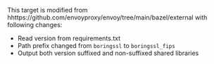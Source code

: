 This target is modified from hhttps://github.com/envoyproxy/envoy/tree/main/bazel/external
with following changes:

- Read version from requirements.txt
- Path prefix changed from `boringssl` to `boringssl_fips`
- Output both version suffixed and non-suffixed shared libraries
